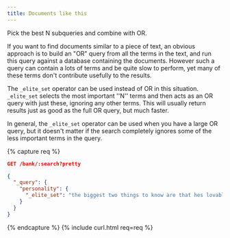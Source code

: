 ```yaml
---
title: Documents like this
---
```


Pick the best N subqueries and combine with OR.

If you want to find documents similar to a piece of text, an obvious approach is to build an "OR" query from all the terms in the text, and run this query against a database containing the documents. However such a query can contain a lots of terms and be quite slow to perform, yet many of these terms don't contribute usefully to the results.

The `_elite_set` operator can be used instead of OR in this situation. `_elite_set` selects the most important ''N'' terms and then acts as an OR query with just these, ignoring any other terms. This will usually return results just as good as the full OR query, but much faster.

In general, the `_elite_set` operator can be used when you have a large OR query, but it doesn't matter if the search completely ignores some of the less important terms in the query.

{% capture req %}

```json
GET /bank/:search?pretty

{
  "_query": {
    "personality": {
      "_elite_set": "the biggest two things to know are that hes lovable and cooperative. Of course hes also kind, honest and considerate, but theyre far less prominent, especially compared to impulses of being shallow as well"
    }
  }
}
```
{% endcapture %}
{% include curl.html req=req %}
